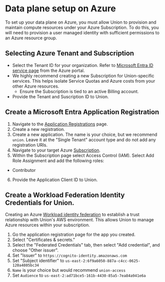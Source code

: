 # Data plane setup on Azure

To set up your data plane on Azure, you must allow Union to provision and maintain compute resources under your Azure Subscription. To do this, you will need to provision a user managed identity with sufficient permissions to an Azure resource group.

## Selecting Azure Tenant and Subscription

* Select the Tenant ID for your organization. Refer to [Microsoft Entra ID service page](https://portal.azure.com/#view/Microsoft_AAD_IAM/ActiveDirectoryMenuBlade/~/Overview) from the Azure portal.
* We highly recommend creating a new Subscription for Union-specific services. This helps isolate Service Quotas and Azure costs from your other Azure resources.
  * Ensure the Subscription is tied to an active Billing account.
* Provide the Tenant and Suscription ID to Union.

<!-- TODO(MIKE) ### Azure CLI Steps -->

## Create a Microsoft Entra Application Registration

1. Navigate to the [Application Registrations](https://entra.microsoft.com/#view/Microsoft_AAD_RegisteredApps/ApplicationsListBlade/quickStartType~/null/sourceType/Microsoft_AAD_IAM) page.
2. Create a new registration.
3. Create a new application. The name is your choice, but we recommend `union`. Leave it at the "Single Tenant" account type and do not add any registration URIs.
4. Navigate to your target Azure [Subscription](https://portal.azure.com/#view/Microsoft_Azure_Billing/SubscriptionsBladeV2).
5. Within the Subscription page select Access Control (IAM). Select Add Role Assignment and add the following roles:

  * Contributor

6. Provide the Application Client ID to Union.

<!-- TODO(MIKE) ### Azure CLI Steps -->

## Create a Workload Federation Identity Credentials for Union.

Creating an Azure [Workload identity federation](https://learn.microsoft.com/en-us/entra/workload-id/workload-identity-federation) to establish a trust relationship with Union's
AWS environment. This allows Union to manage Azure resources within your subscription.

1. Go the application registration page for the app you created.
2. Select "Certificates & secrets."
3. Select the "Federated Credentials" tab, then select "Add credential", and choose "Other issuer".
4. Set "Issuer" to `https://cognito-identity.amazonaws.com`
5. Set "Subject identifier" to `us-east-2:6f9a6050-887a-c4cc-0625-120a4805bc34`
6. `Name` is your choice but would recommend `union-access`
7. Set `Audience` to `us-east-2:ad71bce5-161b-4430-85a5-7ea84a941e6a`
